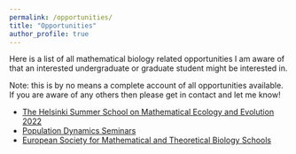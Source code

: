 ```yaml
---
permalink: /opportunities/
title: "Opportunities"
author_profile: true
---
```


Here is a list of all mathematical biology related opportunities I am aware of that an 
interested undergraduate or graduate student might be interested in.

Note: this is by no means a complete account of all opportunities available. If you are aware of any others then please get
in contact and let me know!

* [The Helsinki Summer School on Mathematical Ecology and Evolution 2022](https://wiki.helsinki.fi/display/BioMath/Summer+Schools)
* [Population Dynamics Seminars](https://adras81.bitbucket.io/PopDynSeminars.html)
* [European Society for Mathematical and Theoretical Biology Schools](https://www.esmtb.org/Schools)


